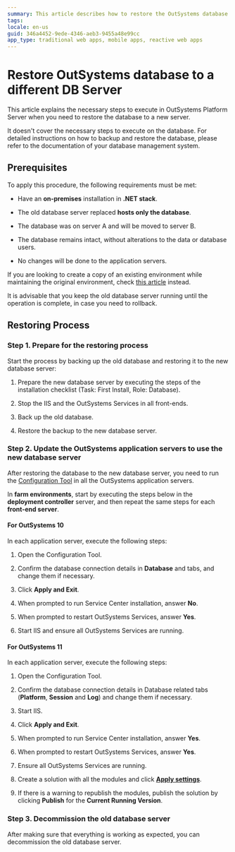 ```yaml
---
summary: This article describes how to restore the OutSystems database to a different database server.
tags:
locale: en-us
guid: 346a4452-9ede-4346-aeb3-9455a48e99cc
app_type: traditional web apps, mobile apps, reactive web apps
---
```


# Restore OutSystems database to a different DB Server

This article explains the necessary steps to execute in OutSystems Platform Server when you need to restore the database to a new server.

It doesn't cover the necessary steps to execute on the database. For detailed instructions on how to backup and restore the database, please refer to the documentation of your database management system.


## Prerequisites

To apply this procedure, the following requirements must be met:

* Have an **on-premises** installation in **.NET stack**.

* The old database server replaced **hosts only the database**.

* The database was on server A and will be moved to server B.

* The database remains intact, without alterations to the data or database users.

* No changes will be done to the application servers.


If you are looking to create a copy of an existing environment while maintaining the original environment, check [this article](https://success.outsystems.com/Support/Enterprise_Customers/Maintenance_and_Operations/Migrate_an_Environment_Using_a_Database_Clone) instead.


<div class="info" markdown="1">

It is advisable that you keep the old database server running until the operation is complete, in case you need to rollback.

</div>

## Restoring Process

### Step 1. Prepare for the restoring process

Start the process by backing up the old database and restoring it to the new database server:

1. Prepare the new database server by executing the steps of the installation checklist (Task: First Install, Role: Database).

1. Stop the IIS and the OutSystems Services in all front-ends.

1. Back up the old database.

1. Restore the backup to the new database server.

### Step 2. Update the OutSystems application servers to use the new database server

After restoring the database to the new database server, you need to run the [Configuration Tool](https://success.outsystems.com/Documentation/11/Reference/Configuration_Tool) in all the OutSystems application servers.

<div class="info" markdown="1">

In **farm environments**, start by executing the steps below in the **deployment controller** server, and then repeat the same steps for each **front-end server**.

</div>

#### For OutSystems 10

In each application server, execute the following steps:

1. Open the Configuration Tool.

1. Confirm the database connection details in **Database** and  tabs, and change them if necessary.

1. Click **Apply and Exit**.

1. When prompted to run Service Center installation, answer **No**.

1. When prompted to restart OutSystems Services, answer **Yes**.

1. Start IIS and ensure all OutSystems Services are running.

#### For OutSystems 11

In each application server, execute the following steps:

1. Open the Configuration Tool.

1. Confirm the database connection details in Database related tabs (**Platform**, **Session** and **Log**) and change them if necessary.

1. Start IIS.

1. Click **Apply and Exit**.

1. When prompted to run Service Center installation, answer **Yes**.

1. When prompted to restart OutSystems Services, answer **Yes**.

1. Ensure all OutSystems Services are running.

1. Create a solution with all the modules and click [**Apply settings**](https://success.outsystems.com/Support/Enterprise_Customers/Maintenance_and_Operations/Applying_Configurations_in_Service_Center#Apply_Pending_Settings_to_a_Set_of_Modules).

1. If there is a warning to republish the modules, publish the solution by clicking **Publish** for the **Current Running Version**.


### Step 3. Decommission the old database server 

After making sure that everything is working as expected, you can decommission the old database server.

